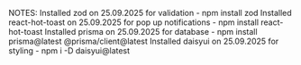 NOTES:
Installed zod on 25.09.2025 for validation - npm install zod
Installed react-hot-toast on 25.09.2025 for pop up notifications - npm install react-hot-toast
Installed prisma on 25.09.2025 for database - npm install prisma@latest @prisma/client@latest
Installed daisyui on 25.09.2025 for styling - npm i -D daisyui@latest

